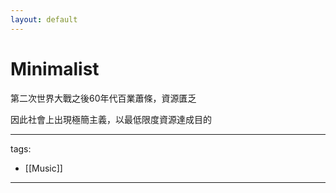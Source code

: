 ```yaml
---
layout: default
---
```


# Minimalist

第二次世界大戰之後60年代百業蕭條，資源匱乏

因此社會上出現極簡主義，以最低限度資源達成目的

---
tags:
  - [[Music]]


---

